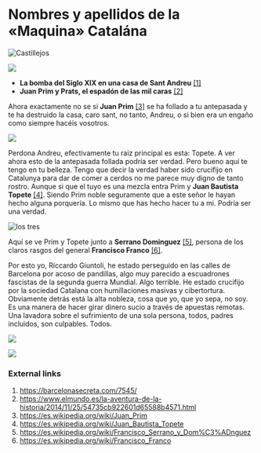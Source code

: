 # Nombres y apellidos de la «Maquina» Catalána

![Castillejos](http://telecomlobby.com/Images/castillejos.webp)

![](https://telecomlobby.com/Images/126058218_10225036155753641_8622389200122453462_n.jpg)



- **La bomba del Siglo XIX en una casa de Sant Andreu** [[1]](https://barcelonasecreta.com/7545/)
- **Juan Prim y Prats, el espadón de las mil caras** [[2]](https://www.elmundo.es/la-aventura-de-la-historia/2014/11/25/54735cb922601d65588b4571.html)

Ahora exactamente no se si **Juan Prim** [[3]](https://es.wikipedia.org/wiki/Juan_Prim) se ha follado a tu antepasada y te ha destruido la casa, caro sant, no tanto, Andreu, o si bien era un engaño como siempre hacéis vosotros. 

![](https://telecomlobby.com/Images/Juan_Bautista_Topete,_en_La_Ilustración_Española_y_Americana.jpg)

Perdona Andreu, efectivamente tu raiz principal es esta: Topete. A ver ahora esto de la antepasada follada podría ser verdad. Pero bueno aquí te tengo en tu belleza. Tengo que decir la verdad haber sido crucifijo en Catalunya para dar de comer a cerdos no me parece muy digno de tanto rostro. Aunque si que el tuyo es una mezcla entra Prim y **Juan Bautista Topete** [[4]](https://es.wikipedia.org/wiki/Juan_Bautista_Topete).  Siendo Prim noble seguramente que a este señor le hayan hecho alguna porquería. Lo mismo que has hecho hacer tu a mi. Podría ser una verdad.

![los tres](https://telecomlobby.com/Images/14168484442875.jpg)

Aquí se ve Prim y Topete junto a **Serrano Dominguez** [[5]](https://es.wikipedia.org/wiki/Francisco_Serrano_y_Dom%C3%ADnguez), persona de los claros rasgos del general **Francisco Franco** [[6]](https://es.wikipedia.org/wiki/Francisco_Franco). 

Por esto yo, Riccardo Giuntoli, he estado perseguido en las calles de Barcelona por acoso de pandillas, algo muy parecido a escuadrones fascistas de la segunda guerra Mundial. Algo terrible. He estado crucifijo por la sociedad Catalana con humillaciones masivas y cibertortura. Obviamente detrás está la alta nobleza, cosa que yo, que yo sepa, no soy. Es una manera de hacer girar dinero sucio a través de apuestas remotas. Una lavadora sobre el sufrimiento de una sola persona, todos, padres incluidos, son culpables. Todos.

![](https://telecomlobby.com/Images/andreu_cofradia.webp)

![](https://telecomlobby.com/Images/andreu_cofradia_2.webp)

### External links

1. https://barcelonasecreta.com/7545/
2. https://www.elmundo.es/la-aventura-de-la-historia/2014/11/25/54735cb922601d65588b4571.html
3. https://es.wikipedia.org/wiki/Juan_Prim
4. https://es.wikipedia.org/wiki/Juan_Bautista_Topete
5. https://es.wikipedia.org/wiki/Francisco_Serrano_y_Dom%C3%ADnguez
6. https://es.wikipedia.org/wiki/Francisco_Franco